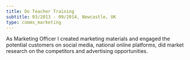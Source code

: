 ```yaml
---
title: Do Teacher Training
subtitle: 03/2013 - 09/2014, Newcastle, UK 
type: comms_marketing
---
```

As Marketing Officer I created marketing materials and engaged the potential customers on social media, national online platforms, 
did market research on the competitors and advertising opportunities.
